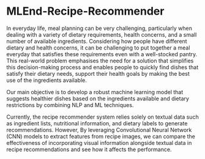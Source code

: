 # MLEnd-Recipe-Recommender
In everyday life, meal planning can be very challenging, particularly when dealing with a variety of dietary requirements, health concerns, and a small number of available ingredients. Considering how people have different dietary and health concerns, it can be challenging to put together a meal everyday that satisfies these requirements even with a well-stocked pantry. This real-world problem emphasises the need for a solution that simplifies this decision-making process and enables people to quickly find dishes that satisfy their dietary needs, support their health goals by making the best use of the ingredients available.

Our main objective is to develop a robust machine learning model that suggests healthier dishes based on the ingredients available and dietary restrictions by combining NLP and ML techniques.

Currently, the recipe recommender system relies solely on textual data such as ingredient lists, nutritional information, and dietary labels to generate recommendations. However, By leveraging Convolutional Neural Network (CNN) models to extract features from recipe images, we can compare the effectiveness of incorporating visual information alongside textual data in recipe recommendations and see how it affects the performance.
